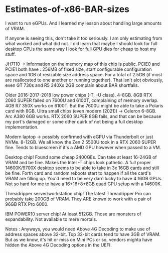 # Estimates-of-x86-BAR-sizes
I want to run eGPUs. And I learned my lesson about handling large amounts of VRAM.

If anyone is seeing this, don't take it too seriously. I am only estimating from what worked and what did not. I did learn that maybe I should look for full desktop CPUs the same way I look for full GPU dies for cheap to host my stuff.

JH7110 -> Information on the memory map of this chip is public.
PCIE0 and PCIE1 both have : 256MB of fixed size, start configurable configuration space and 1GB of resizable size address space. For a total of 2.5GB (if most are reallocated to one another or running together). That isn't alot obviously, even GT 730s and R5 340Xs 2GB complain about BAR shortfalls.

Older 2016-2017-2018 low power chips (-T, -U class).
4-8GB. 8GB RTX 2060 SUPER failed on 7600U and 6100T, complaining of memory overlap. 4GB R7 350X works on 6100T. But the 7600U might be able to take a Polaris card with 8GB.
Ultra small chips (even modern (2021)) -> Celeron
6-8GB. Arc A380 6GB works. RTX 2060 SUPER 8GB fails, and that can be because my port's damaged or some other quirk of not being a full desktop implementation.

Modern laptop -> possibly confirmed with eGPU via Thunderbolt or just NVMe.
8-12GB. We all know the Zen 2 5500U took in a RTX 2060 SUPER fine. Tends to bluescreen if it's a AMD GPU however when passed to a VM.

Desktop chip!
Found some cheap 2400GEs. Can take at least 16-24GB of VRAM and be fine. Makes the Intel -T chips look pathetic. A full proper 14600K/9700X desktop seems to be able to take in 3x 16GB cards and still be fine. Forth card and random reboots start to happen if all the card's VRAM are filling up. You'd need to be very darn lucky to have 4 16GB GPUs.
Not so hard for me to have a 16+16+8+8GB quad GPU setup with a 14600K.

Threadripper server/workstation chip!
The latest Threadripper Pro can probably take 200GB of VRAM. They ARE known to work with a pair of 96GB RTX Pro 6000.

IBM POWER10 server chip!
At least 512GB. Those are monsters of expandability. Not available to mere mortals.

Notes : Anyways, you would need Above 4G Decoding to make use of address spaces above 32-bit. Top 32-bit cards tend to have 3GB of VRAM. But as we know, it's hit or miss on Mini PCs or so, vendors mighta have hidden the Above 4G Decoding options in the UEFI.
